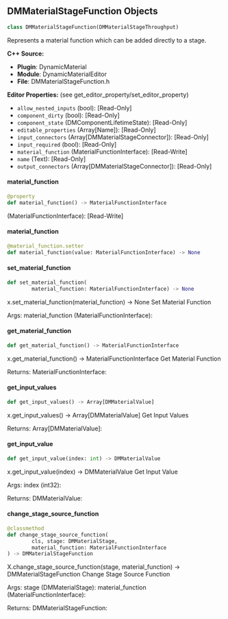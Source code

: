 ## DMMaterialStageFunction Objects

```python
class DMMaterialStageFunction(DMMaterialStageThroughput)
```

Represents a material function which can be added directly to a stage.

**C++ Source:**

- **Plugin**: DynamicMaterial
- **Module**: DynamicMaterialEditor
- **File**: DMMaterialStageFunction.h

**Editor Properties:** (see get_editor_property/set_editor_property)

- ``allow_nested_inputs`` (bool):  [Read-Only]
- ``component_dirty`` (bool):  [Read-Only]
- ``component_state`` (DMComponentLifetimeState):  [Read-Only]
- ``editable_properties`` (Array[Name]):  [Read-Only]
- ``input_connectors`` (Array[DMMaterialStageConnector]):  [Read-Only]
- ``input_required`` (bool):  [Read-Only]
- ``material_function`` (MaterialFunctionInterface):  [Read-Write]
- ``name`` (Text):  [Read-Only]
- ``output_connectors`` (Array[DMMaterialStageConnector]):  [Read-Only]

<a id="unreal.DMMaterialStageFunction.material_function"></a>

#### material_function

```python
@property
def material_function() -> MaterialFunctionInterface
```

(MaterialFunctionInterface):  [Read-Write]

<a id="unreal.DMMaterialStageFunction.material_function"></a>

#### material_function

```python
@material_function.setter
def material_function(value: MaterialFunctionInterface) -> None
```

<a id="unreal.DMMaterialStageFunction.set_material_function"></a>

#### set_material_function

```python
def set_material_function(
        material_function: MaterialFunctionInterface) -> None
```

x.set_material_function(material_function) -> None
Set Material Function

Args:
    material_function (MaterialFunctionInterface):

<a id="unreal.DMMaterialStageFunction.get_material_function"></a>

#### get_material_function

```python
def get_material_function() -> MaterialFunctionInterface
```

x.get_material_function() -> MaterialFunctionInterface
Get Material Function

Returns:
    MaterialFunctionInterface:

<a id="unreal.DMMaterialStageFunction.get_input_values"></a>

#### get_input_values

```python
def get_input_values() -> Array[DMMaterialValue]
```

x.get_input_values() -> Array[DMMaterialValue]
Get Input Values

Returns:
    Array[DMMaterialValue]:

<a id="unreal.DMMaterialStageFunction.get_input_value"></a>

#### get_input_value

```python
def get_input_value(index: int) -> DMMaterialValue
```

x.get_input_value(index) -> DMMaterialValue
Get Input Value

Args:
    index (int32): 

Returns:
    DMMaterialValue:

<a id="unreal.DMMaterialStageFunction.change_stage_source_function"></a>

#### change_stage_source_function

```python
@classmethod
def change_stage_source_function(
        cls, stage: DMMaterialStage,
        material_function: MaterialFunctionInterface
) -> DMMaterialStageFunction
```

X.change_stage_source_function(stage, material_function) -> DMMaterialStageFunction
Change Stage Source Function

Args:
    stage (DMMaterialStage): 
    material_function (MaterialFunctionInterface): 

Returns:
    DMMaterialStageFunction:

<a id="unreal.DMMaterialStageGradient"></a>